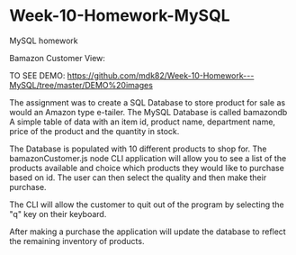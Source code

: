 # Week-10-Homework-MySQL
MySQL homework

Bamazon Customer View:

TO SEE DEMO:
https://github.com/mdk82/Week-10-Homework---MySQL/tree/master/DEMO%20images

The assignment was to create a SQL Database to store product for sale as would an Amazon type e-tailer.
The MySQL Database is called bamazondb
A simple table of data with an item id, product name, department name, price of the product and the quantity in stock.

The Database is populated with 10 different products to shop for.
The bamazonCustomer.js node CLI application will allow you to see a list of the products available and choice which products they would like to purchase based on id.
The user can then select the quality and then make their purchase.

The CLI will allow the customer to quit out of the program by selecting the "q" key on their keyboard.

After making a purchase the application will update the database to reflect the remaining inventory of products.
